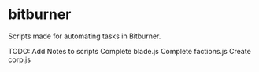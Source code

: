 # bitburner

 Scripts made for automating tasks in Bitburner.


TODO:
Add Notes to scripts
Complete blade.js
Complete factions.js
Create corp.js